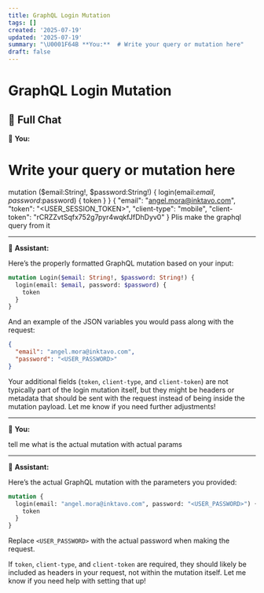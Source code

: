 ```yaml
---
title: GraphQL Login Mutation
tags: []
created: '2025-07-19'
updated: '2025-07-19'
summary: "\U0001F64B **You:**  # Write your query or mutation here"
draft: false
---
```


# GraphQL Login Mutation

## 🧠 Full Chat

🙋 **You:**

# Write your query or mutation here
mutation ($email:String!, $password:String!) {
    login(email:$email, password:$password) { token }
}
 {
  "email": "angel.mora@inktavo.com",
  "token": "<USER_SESSION_TOKEN>",
  "client-type": "mobile",
  "client-token": "rCRZZvtSqfx752g7pyr4wqkfJfDhDyv0"
}
Plis make the graphql query from it

---

🤖 **Assistant:**

Here’s the properly formatted GraphQL mutation based on your input:

```graphql
mutation Login($email: String!, $password: String!) {
  login(email: $email, password: $password) {
    token
  }
}
```

And an example of the JSON variables you would pass along with the request:

```json
{
  "email": "angel.mora@inktavo.com",
  "password": "<USER_PASSWORD>"
}
```

Your additional fields (`token`, `client-type`, and `client-token`) are not typically part of the login mutation itself, but they might be headers or metadata that should be sent with the request instead of being inside the mutation payload. Let me know if you need further adjustments!

---

🙋 **You:**

tell me what is the actual mutation with actual params

---

🤖 **Assistant:**

Here’s the actual GraphQL mutation with the parameters you provided:  

```graphql
mutation {
  login(email: "angel.mora@inktavo.com", password: "<USER_PASSWORD>") {
    token
  }
}
```

Replace `<USER_PASSWORD>` with the actual password when making the request.  

If `token`, `client-type`, and `client-token` are required, they should likely be included as headers in your request, not within the mutation itself. Let me know if you need help with setting that up!